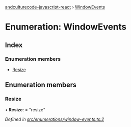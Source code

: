[andculturecode-javascript-react](../README.md) › [WindowEvents](windowevents.md)

# Enumeration: WindowEvents

## Index

### Enumeration members

-   [Resize](windowevents.md#resize)

## Enumeration members

### Resize

• **Resize**: = "resize"

_Defined in [src/enumerations/window-events.ts:2](https://github.com/AndcultureCode/AndcultureCode.JavaScript.React/blob/93d00e6/src/enumerations/window-events.ts#L2)_
